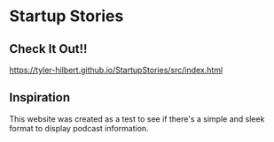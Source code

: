 # Startup Stories
## Check It Out!!  
https://tyler-hilbert.github.io/StartupStories/src/index.html  

## Inspiration
This website was created as a test to see if there's a simple and sleek format to display podcast information.  
